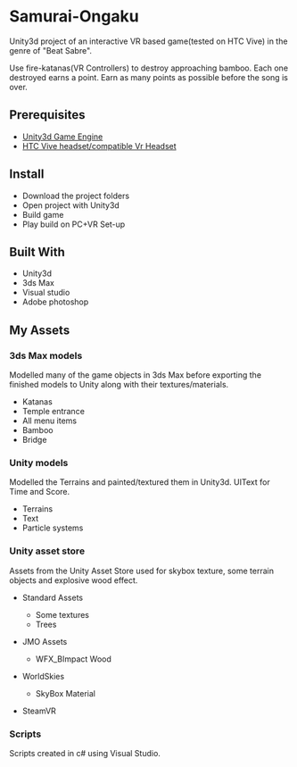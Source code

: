 # Samurai-Ongaku
Unity3d project of an interactive VR based game(tested on HTC Vive) in the genre of "Beat Sabre".

Use fire-katanas(VR Controllers) to destroy approaching bamboo. Each one destroyed earns a point. Earn as many points as possible before the song is over. 

## Prerequisites
* [Unity3d Game Engine](https://unity3d.com/)
* [HTC Vive headset/compatible Vr Headset](https://www.vive.com/eu/)

## Install
- Download the project folders
- Open project with Unity3d
- Build game 
- Play build on PC+VR Set-up

## Built With
- Unity3d
- 3ds Max
- Visual studio
- Adobe photoshop

## My Assets

   ### 3ds Max models
   Modelled many of the game objects in 3ds Max before exporting the finished models to Unity along with their textures/materials.
     
   * Katanas
   * Temple entrance
   * All menu items
   * Bamboo
   * Bridge
     
   ### Unity models
   Modelled the Terrains and painted/textured them in Unity3d. UIText for Time and Score. 
      
   * Terrains
   * Text
   * Particle systems
       
   ### Unity asset store
   Assets from the Unity Asset Store used for skybox texture, some terrain objects and explosive wood effect.   
       
   - Standard Assets
     * Some textures
     * Trees
        
   - JMO Assets
     * WFX_BImpact Wood
      
   - WorldSkies
     * SkyBox Material
   
   - SteamVR  
        
   ### Scripts
   Scripts created in c# using Visual Studio.
     

